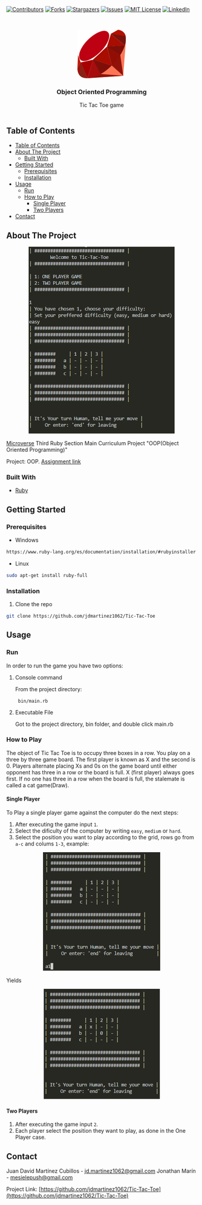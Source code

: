 
<!-- PROJECT SHIELDS -->
<!--
*** I'm using markdown "reference style" links for readability.
*** Reference links are enclosed in brackets [ ] instead of parentheses ( ).
*** See the bottom of this document for the declaration of the reference variables
*** for contributors-url, forks-url, etc. This is an optional, concise syntax you may use.
*** https://www.markdownguide.org/basic-syntax/#reference-style-links
-->

[![Contributors][contributors-shield]][contributors-url]
[![Forks][forks-shield]][forks-url]
[![Stargazers][stars-shield]][stars-url]
[![Issues][issues-shield]][issues-url]
[![MIT License][license-shield]][license-url]
[![LinkedIn][linkedin-shield]][linkedin-url]

<!-- PROJECT LOGO -->
<br />
<p align="center">
  <a href="https://github.com/jdmartinez1062/Tic-Tac-Toe">
    <img src="imgs/ruby-lang-icon.svg">
  </a>

  <h3 class ="norse" align="center" style="@font-face {font-family: 'Norse'; src: url('/fonts/Norse.otf'); font-family:'Norse'}">Object Oriented Programming</h3>

  <p align="center">
    Tic Tac Toe game
    <br />
    <br />
  </p>
</p>

<!-- TABLE OF CONTENTS -->

## Table of Contents

- [Table of Contents](#table-of-contents)
- [About The Project](#about-the-project)
  - [Built With](#built-with)
- [Getting Started](#getting-started)
  - [Prerequisites](#prerequisites)
  - [Installation](#installation)
- [Usage](#usage)
  - [Run](#run)
  - [How to Play](#how-to-play)
    - [Single Player](#single-player)
    - [Two Players](#two-players)
- [Contact](#contact)

<!-- ABOUT THE PROJECT -->

## About The Project
<p align = "center">
  <a href="https://github.com/jdmartinez1062/Tic-Tac-Toe">
    <img src="imgs/screenshot.jpg">
  </a>
</p>

[Microverse](https://www.microverse.org/) Third Ruby Section Main Curriculum Project "OOP(Object Oriented Programming)"

Project: OOP. [Assignment link](https://www.theodinproject.com/courses/ruby-programming/lessons/oop)


### Built With

- [Ruby](https://www.ruby-lang.org)

## Getting Started

### Prerequisites


* Windows
```sh
https://www.ruby-lang.org/es/documentation/installation/#rubyinstaller
```
* Linux
```sh
sudo apt-get install ruby-full
```
### Installation

1. Clone the repo

```sh
git clone https://github.com/jdmartinez1062/Tic-Tac-Toe
```
<!-- USAGE EXAMPLES -->
## Usage

### Run
In order to run the game you have two options:

1. Console command

    From the project directory:

        bin/main.rb                     
    

2. Executable File

    Got to the project directory, bin folder, and double click main.rb

<!-- CONTACT -->
### How to Play
The object of Tic Tac Toe is to occupy three boxes in a row. You play on a three by three game board. The first player is known as X and the second is 0. Players alternate placing Xs and 0s on the game board until either opponent has three in a row or the board is full. X (first player) always goes first. If no one has three in a row when the board is full, the stalemate is called a cat game(Draw).

  #### Single Player
  To Play a single player game against the computer do the next steps:
    
1. After executing the game input `1`.
2. Select the dificulty of the computer by writing `easy`, `medium` or `hard`.
3. Select the position you want to play according to the grid, rows go from `a-c` and colums `1-3`, example:


<p align = "center">
  <a href="https://github.com/jdmartinez1062/Tic-Tac-Toe">
    <img src="imgs/input.jpg">
  </a>
</p>

Yields

<p align = "center">
  <a href="https://github.com/jdmartinez1062/Tic-Tac-Toe">
    <img src="imgs/result.jpg">
  </a>
</p>


  #### Two Players
1. After executing the game input `2`.
3. Each player select the position they want to play, as done in the One Player case.


## Contact

Juan David Martínez Cubillos - jd.martinez1062@gmail.com
Jonathan Marín - mesielepush@gmail.com

Project Link: [https://github.com/jdmartinez1062/Tic-Tac-Toe](https://github.com/jdmartinez1062/Tic-Tac-Toe)

<!-- ACKNOWLEDGEMENTS -->


<!-- MARKDOWN LINKS & IMAGES -->
<!-- https://www.markdownguide.org/basic-syntax/#reference-style-links -->

[contributors-shield]: https://img.shields.io/github/contributors/jdmartinez1062/Tic-Tac-Toe.svg?style=flat-square
[contributors-url]: https://github.com/jdmartinez1062/Tic-Tac-Toe/graphs/contributors
[forks-shield]: https://img.shields.io/github/forks/jdmartinez1062/Tic-Tac-Toe.svg?style=flat-square
[forks-url]: https://github.com/jdmartinez1062/Tic-Tac-Toe/network/members
[stars-shield]: https://img.shields.io/github/stars/jdmartinez1062/Tic-Tac-Toe.svg?style=flat-square
[stars-url]: https://github.com/jdmartinez1062/Tic-Tac-Toe/stargazers
[issues-shield]: https://img.shields.io/github/issues/jdmartinez1062/Tic-Tac-Toe.svg?style=flat-square
[issues-url]: https://github.com/jdmartinez1062/Tic-Tac-Toe/issues
[license-shield]: https://img.shields.io/github/license/jdmartinez1062/Tic-Tac-Toe.svg?style=flat-square
[license-url]: https://github.com/jdmartinez1062/Tic-Tac-Toe/blob/master/LICENSE.txt
[linkedin-shield]: https://img.shields.io/badge/-LinkedIn-black.svg?style=flat-square&logo=linkedin&colorB=555
[linkedin-url]: https://linkedin.com/in/othneildrew
[product-screenshot]: imgs/screenshot.jpg

